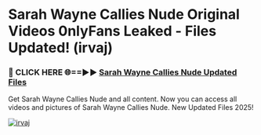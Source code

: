 # Sarah Wayne Callies Nude Original Videos 0nlyFans Leaked - Files Updated! (irvaj)

<h3>🔴 CLICK HERE 🌐==►► <a href="https://tinyurl.com/yrmya6cz" rel="nofollow">Sarah Wayne Callies Nude Updated Files</a></h3>

Get Sarah Wayne Callies Nude and all content. Now you can access all videos and pictures of Sarah Wayne Callies Nude. New Updated Files 2025!

[![irvaj](https://i.imgur.com/FMdXYCs.gif)](https://tinyurl.com/yrmya6cz)

